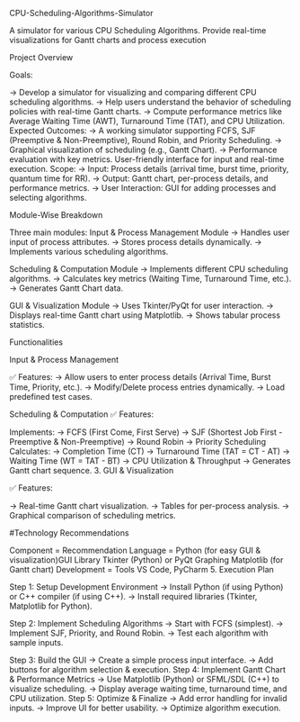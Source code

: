 CPU-Scheduling-Algorithms-Simulator

A simulator for various CPU Scheduling Algorithms. Provide real-time visualizations for Gantt charts and process execution


Project Overview

Goals:

-> Develop a simulator for visualizing and comparing different CPU scheduling algorithms.
-> Help users understand the behavior of scheduling policies with real-time Gantt charts.
-> Compute performance metrics like Average Waiting Time (AWT), Turnaround Time (TAT), and CPU Utilization.
Expected Outcomes:
-> A working simulator supporting FCFS, SJF (Preemptive & Non-Preemptive), Round Robin, and Priority Scheduling.
-> Graphical visualization of scheduling (e.g., Gantt Chart).
-> Performance evaluation with key metrics.
User-friendly interface for input and real-time execution.
Scope:
-> Input: Process details (arrival time, burst time, priority, quantum time for RR).
-> Output: Gantt chart, per-process details, and performance metrics.
-> User Interaction: GUI for adding processes and selecting algorithms.

Module-Wise Breakdown

Three main modules:
Input & Process Management Module
-> Handles user input of process attributes.
-> Stores process details dynamically.
-> Implements various scheduling algorithms.

Scheduling & Computation Module
-> Implements different CPU scheduling algorithms.
-> Calculates key metrics (Waiting Time, Turnaround Time, etc.).
-> Generates Gantt Chart data.

GUI & Visualization Module
-> Uses Tkinter/PyQt for user interaction.
-> Displays real-time Gantt chart using Matplotlib.
-> Shows tabular process statistics.

Functionalities

Input & Process Management

✅ Features:
-> Allow users to enter process details (Arrival Time, Burst Time, Priority, etc.).
-> Modify/Delete process entries dynamically.
-> Load predefined test cases.

Scheduling & Computation
✅ Features:

Implements:
-> FCFS (First Come, First Serve)
-> SJF (Shortest Job First - Preemptive & Non-Preemptive)
-> Round Robin
-> Priority Scheduling
Calculates:
-> Completion Time (CT)
-> Turnaround Time (TAT = CT - AT)
-> Waiting Time (WT = TAT - BT)
-> CPU Utilization & Throughput
-> Generates Gantt chart sequence. 3. GUI & Visualization

✅ Features:

-> Real-time Gantt chart visualization.
-> Tables for per-process analysis.
-> Graphical comparison of scheduling metrics.

#Technology Recommendations

Component = Recommendation
Language = Python (for easy GUI & visualization)GUI Library Tkinter (Python) or PyQt Graphing Matplotlib (for Gantt chart)
Development = Tools VS Code, PyCharm
5. Execution Plan

Step 1: Setup Development Environment
-> Install Python (if using Python) or C++ compiler (if using C++).
-> Install required libraries (Tkinter, Matplotlib for Python).

Step 2: Implement Scheduling Algorithms
-> Start with FCFS (simplest).
-> Implement SJF, Priority, and Round Robin.
-> Test each algorithm with sample inputs.

Step 3: Build the GUI
-> Create a simple process input interface.
-> Add buttons for algorithm selection & execution.
Step 4: Implement Gantt Chart & Performance Metrics
-> Use Matplotlib (Python) or SFML/SDL (C++) to visualize scheduling.
-> Display average waiting time, turnaround time, and CPU utilization.
Step 5: Optimize & Finalize
-> Add error handling for invalid inputs.
-> Improve UI for better usability.
-> Optimize algorithm execution.
